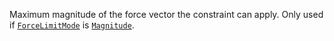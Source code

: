 Maximum magnitude of the force vector the constraint can apply. Only used
if [`ForceLimitMode`](https://create.roblox.com/docs/reference/engine/classes/LinearVelocity#ForceLimitMode) is
[`Magnitude`](https://create.roblox.com/docs/reference/engine/enums/ForceLimitMode).